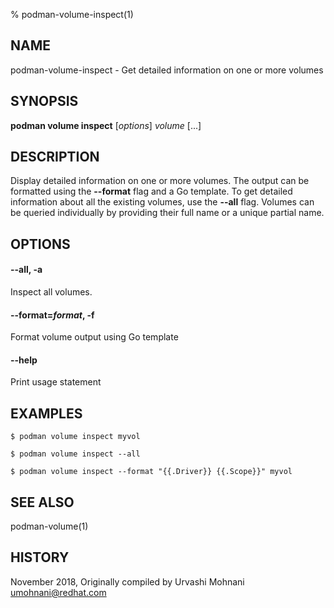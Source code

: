 % podman-volume-inspect(1)

## NAME
podman\-volume\-inspect - Get detailed information on one or more volumes

## SYNOPSIS
**podman volume inspect** [*options*] *volume* [...]

## DESCRIPTION

Display detailed information on one or more volumes. The output can be formatted using
the **\-\-format** flag and a Go template. To get detailed information about all the
existing volumes, use the **\-\-all** flag.
Volumes can be queried individually by providing their full name or a unique partial name.


## OPTIONS

#### **\-\-all**, **-a**

Inspect all volumes.

#### **\-\-format**=*format*, **-f**

Format volume output using Go template

#### **\-\-help**

Print usage statement


## EXAMPLES

```
$ podman volume inspect myvol

$ podman volume inspect --all

$ podman volume inspect --format "{{.Driver}} {{.Scope}}" myvol
```

## SEE ALSO
podman-volume(1)

## HISTORY
November 2018, Originally compiled by Urvashi Mohnani <umohnani@redhat.com>
